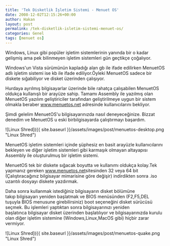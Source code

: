 ```yaml
---
title: 'Tek Disketlik İşletim Sistemi - Menuet OS'
date: 2008-12-02T12:15:26+00:00
author: Hakan
layout: post
permalink: /tek-disketlik-isletim-sistemi-menuet-os/
categories: Genel
tags: [menuet os]
---
```

Windows, Linux gibi popüler işletim sistemlerinin yanında bir o kadar gelişmiş ama pek bilinmeyen işletim sistemleri gün geçtikçe çoğalıyor.
  
Windows'un Vista sürümünün kapladığı alan gb ile ifade edilirken MenuetOS adlı işletim sistemi ise kb ile ifade ediliyor.Öyleki MenuetOS sadece bir diskete sığabiliyor ve disket üzerinden çalışıyor.
  
Hurdaya ayrılmış bilgisayarlar üzerinde bile rahatça çalışabilen MenuetOS oldukça kullanışlı bir arayüze sahip. Tamamı Assembly ile yazılmış olan MenuetOS yazılım geliştiriciler tarafından geliştirilmeye uygun bir sistem olmakla beraber <a rel="nofollow" href="http://www.menuetos.net/" target="_blank">www.menuetos.net</a> adresinde kullanıcılarını bekliyor.

Şimdi gelelim MenuetOS'u bilgisayarınızda nasıl deneyeceğinize. Bizzat denedim ve MenuetOS u eski birbilgisayarda çalıştırmayı başardım.

![Linux Shred]({{ site.baseurl }}/assets/images/post/menuetos-desktop.png "Linux Shred")

MenuetOS işletim sistemleri içinde şüphesiz en basit arayüzle kullanıcılarını bekleyen ve diğer işletim sistemleri gibi karmaşık olmayan altayapısı Assembly ile oluşturulmuş bir işletim sistemi.


MenuetOS tek bir diskete sığacak boyutta ve kullanımı oldukça kolay.Tek yapmanız gereken <a rel="nofollow" href="http://www.menuetos.net/" target="_blank">www.menuetos.net</a>sitesinden 32 veya 64 bit (Çalıştıracağınız bilgisayar mimarisine göre değişir) indirdikten sonra .iso uzantılı dosyayı diskete yazdırmak.

Daha sonra kullanmak istediğiniz bilgisayarın disket bölümüne takıp bilgisayarı yeniden başlatmak ve BIOS menüsünden (F2,F5,DEL tuşuyla BIOS menusune girebilirsiniz) boot seçeneğini disket sürücüsü seçmek. Bu işlemleri yaptıktan sonra bilgisayarınızı yeniden başlatınca bilgisayar disket üzerinden başlatılıyor ve bilgisayarınızda kurulu olan diğer işletim sistemine (Windows,Linux,MacOS gibi) hiçbir zarar vermiyor.

![Linux Shred]({{ site.baseurl }}/assets/images/post/menuetos-quake.png "Linux Shred")